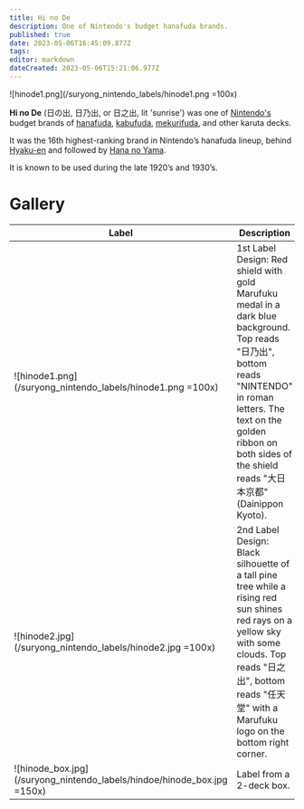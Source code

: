 ```yaml
---
title: Hi no De
description: One of Nintendo's budget hanafuda brands.
published: true
date: 2023-05-06T16:45:09.877Z
tags: 
editor: markdown
dateCreated: 2023-05-06T15:21:06.977Z
---
```


![hinode1.png](/suryong_nintendo_labels/hinode1.png =100x)

**Hi no De** (日の出, 日乃出, or 日之出, lit 'sunrise') was one of [Nintendo's](/en/hanafuda/manufacturers/nintendo) budget brands of [hanafuda](/en/hanafuda), [kabufuda](/en/kabufuda), [mekurifuda](/en/mekurifuda), and other karuta decks.
  
It was the 16th highest-ranking brand in Nintendo’s hanafuda lineup, behind [Hyaku-en](/en/hanafuda/manufacturers/nintendo/hyaku-en) and followed by [Hana no Yama](/en/hanafuda/manufacturers/nintendo/hana_no_yama).

It is known to be used during the late 1920’s and 1930’s.

# Gallery
| Label | Description |
| --- | --- |
|![hinode1.png](/suryong_nintendo_labels/hinode1.png =100x)|1st Label Design: Red shield with gold Marufuku medal in a dark blue background. Top reads "日乃出", bottom reads "NINTENDO" in roman letters. The text on the golden ribbon on both sides of the shield reads "大日本京都" (Dainippon Kyoto).|
|![hinode2.jpg](/suryong_nintendo_labels/hinode2.jpg =100x)|2nd Label Design: Black silhouette of a tall pine tree while a rising red sun shines red rays on a yellow sky with some clouds. Top reads "日之出", bottom reads "任天堂" with a Marufuku logo on the bottom right corner.|
|![hinode_box.jpg](/suryong_nintendo_labels/hindoe/hinode_box.jpg =150x)|Label from a 2-deck box.|